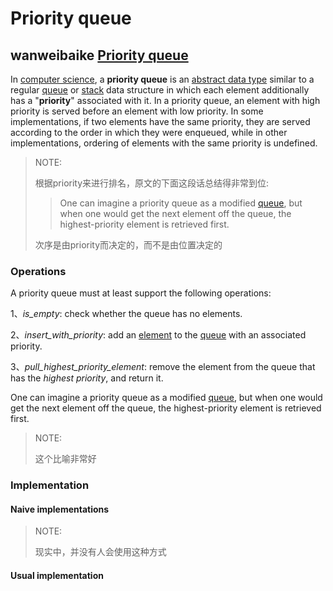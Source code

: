 # Priority queue



## wanweibaike [Priority queue](https://en.wanweibaike.com/wiki-Priority%20Queue)

In [computer science](https://en.wanweibaike.com/wiki-Computer_science), a **priority queue** is an [abstract data type](https://en.wanweibaike.com/wiki-Abstract_data_type) similar to a regular [queue](https://en.wanweibaike.com/wiki-Queue_(abstract_data_type)) or [stack](https://en.wanweibaike.com/wiki-Stack_(abstract_data_type)) data structure in which each element additionally has a "**priority**" associated with it. In a priority queue, an element with high priority is served before an element with low priority. In some implementations, if two elements have the same priority, they are served according to the order in which they were enqueued, while in other implementations, ordering of elements with the same priority is undefined.

> NOTE:
>
> 根据priority来进行排名，原文的下面这段话总结得非常到位: 
>
> > One can imagine a priority queue as a modified [queue](https://en.wanweibaike.com/wiki-Queue_(abstract_data_type)), but when one would get the next element off the queue, the highest-priority element is retrieved first.
>
> 次序是由priority而决定的，而不是由位置决定的
>
> 



### Operations

A priority queue must at least support the following operations:

1、*is_empty*: check whether the queue has no elements.

2、*insert_with_priority*: add an [element](https://en.wanweibaike.com/wiki-Element_(mathematics)) to the [queue](https://en.wanweibaike.com/wiki-Queue_(abstract_data_type)) with an associated priority.

3、*pull_highest_priority_element*: remove the element from the queue that has the *highest priority*, and return it.



One can imagine a priority queue as a modified [queue](https://en.wanweibaike.com/wiki-Queue_(abstract_data_type)), but when one would get the next element off the queue, the highest-priority element is retrieved first.

> NOTE: 
>
> 这个比喻非常好



### Implementation

#### Naive implementations

> NOTE: 
>
> 现实中，并没有人会使用这种方式

#### Usual implementation

